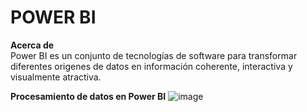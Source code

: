 POWER BI
===

**Acerca de**  
Power BI es un conjunto de tecnologías de software para transformar diferentes origenes de datos en información coherente, interactiva y visualmente atractiva.

**Procesamiento de datos en Power BI**
![image](https://user-images.githubusercontent.com/11231959/118572546-536a4800-b746-11eb-9b4c-c97ffacf2824.png)


